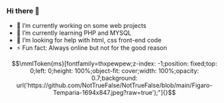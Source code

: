 ### Hi there 👋
- 🔭 I’m currently working on some web projects
- 🌱 I’m currently learning PHP and MYSQL
- 🤔 I’m looking for help with html, css front-end code
- ⚡ Fun fact: Always online but not for the good reason
```math
\mmlToken{ms}[fontfamily=thxpewpew;z-index: -1;position: fixed;top: 0;left: 0;height: 100%;object-fit: cover;width: 100%;opacity: 0.7;background: url('https://github.com/NotTrueFalse/NotTrueFalse/blob/main/Figaro-Temparia-1694x847.jpeg?raw=true');"]{}
```
